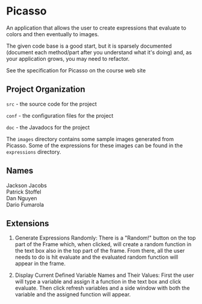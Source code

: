 # Picasso

An application that allows the user to create expressions that
evaluate to colors and then eventually to images.

The given code base is a good start, but it is sparsely documented
(document each method/part after you understand what it's doing) and,
as your application grows, you may need to refactor.

See the specification for Picasso on the course web site

## Project Organization

`src` - the source code for the project

`conf` - the configuration files for the project

`doc` - the Javadocs for the project

The `images` directory contains some sample images generated from Picasso.  Some of the expressions for these images can be found in the `expressions` directory.

## Names

Jackson Jacobs <br />
Patrick Stoffel <br />
Dan Nguyen <br />
Dario Fumarola

## Extensions

1) Generate Expressions Randomly: There is a "Random!" button on the top part of the Frame which, when clicked, will create a random function in the text box also in the top part of the frame. From there, all the user needs to do is hit evaluate and the evaluated random function will appear in the frame. <br />

2) Display Current Defined Variable Names and Their Values: First the user will type a variable and assign it a function in the text box and click evaluate. Then click refresh variables and a side window with both the variable and the assigned function will appear.




